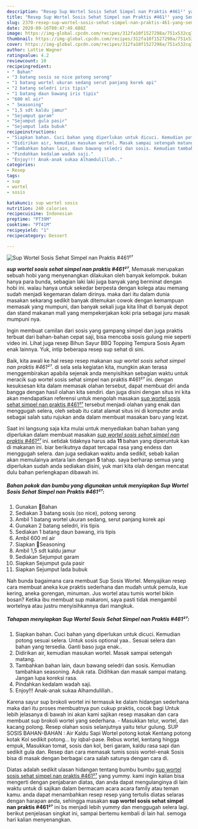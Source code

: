 ```yaml
---
description: "Resep Sup Wortel Sosis Sehat Simpel nan Praktis #461²⁷ yang Sempurna"
title: "Resep Sup Wortel Sosis Sehat Simpel nan Praktis #461²⁷ yang Sempurna"
slug: 2370-resep-sup-wortel-sosis-sehat-simpel-nan-praktis-461-yang-sempurna
date: 2020-09-16T00:47:49.688Z
image: https://img-global.cpcdn.com/recipes/312fa10f1527298a/751x532cq70/sup-wortel-sosis-sehat-simpel-nan-praktis-461⁷-foto-resep-utama.jpg
thumbnail: https://img-global.cpcdn.com/recipes/312fa10f1527298a/751x532cq70/sup-wortel-sosis-sehat-simpel-nan-praktis-461⁷-foto-resep-utama.jpg
cover: https://img-global.cpcdn.com/recipes/312fa10f1527298a/751x532cq70/sup-wortel-sosis-sehat-simpel-nan-praktis-461⁷-foto-resep-utama.jpg
author: Lottie Wagner
ratingvalue: 4.2
reviewcount: 10
recipeingredient:
- " Bahan"
- "3 batang sosis so nice potong serong"
- "1 batang wortel ukuran sedang serut panjang korek api"
- "2 batang seledri iris tipis"
- "1 batang daun bawang iris tipis"
- "600 ml air"
- " Seasoning"
- "1,5 sdt kaldu jamur"
- "Sejumput garam"
- "Sejumput gula pasir"
- "Sejumput lada bubuk"
recipeinstructions:
- "Siapkan bahan. Cuci bahan yang diperlukan untuk dicuci. Kemudian potong sesuai selera. Untuk sosis optional yaa.. Sesuai selera dan bahan yang tersedia. Ganti baso juga enak.."
- "Didirikan air, kemudian masukan wortel. Masak sampai setengah matang."
- "Tambahkan bahan lain, daun bawang seledri dan sosis. Kemudian tambahkan seasoning. Aduk rata. Didihkan dan masak sampai matang. Jangan lupa koreksi rasa."
- "Pindahkan kedalam wadah saji."
- "Enjoy!!! Anak-anak sukaa Alhamdulillah.."
categories:
- Resep
tags:
- sup
- wortel
- sosis

katakunci: sup wortel sosis 
nutrition: 240 calories
recipecuisine: Indonesian
preptime: "PT39M"
cooktime: "PT41M"
recipeyield: "1"
recipecategory: Dessert

---
```



![Sup Wortel Sosis Sehat Simpel nan Praktis #461²⁷](https://img-global.cpcdn.com/recipes/312fa10f1527298a/751x532cq70/sup-wortel-sosis-sehat-simpel-nan-praktis-461⁷-foto-resep-utama.jpg)

<b><i>sup wortel sosis sehat simpel nan praktis #461²⁷</i></b>, Memasak merupakan sebuah hobi yang menyenangkan dilakukan oleh banyak kelompok. bukan hanya para bunda, sebagian laki laki juga banyak yang berminat dengan hobi ini. walau hanya untuk sekedar berpesta dengan kolega atau memang sudah menjadi kegemaran dalam dirinya. maka dari itu dalam dunia masakan sekarang sedikit banyak ditemukan cowok dengan kemampuan memasak yang mumpuni, dan banyak sekali juga kita lihat di banyak depot dan stand makanan mall yang mempekerjakan koki pria sebagai juru masak mumpuni nya.

Ingin membuat camilan dari sosis yang gampang simpel dan juga praktis terbuat dari bahan-bahan cepat saji, bisa mencoba sosis gulung mie seperti video ini. Lihat juga resep Bihun Sayur BBQ Topping Tempura Sosis Ayam enak lainnya. Yuk, intip beberapa resep sup sehat di sini.

Baik, kita awali ke hal resep resep makanan <i>sup wortel sosis sehat simpel nan praktis #461²⁷</i>. di sela sela kegiatan kita, mungkin akan terasa menggembirakan apabila sejenak anda menyisihkan sebagian waktu untuk meracik sup wortel sosis sehat simpel nan praktis #461²⁷ ini. dengan kesuksesan kita dalam memasak olahan tersebut, dapat membuat diri anda bangga dengan hasil olahan kita sendiri. dan juga disini dengan situs ini kita akan mendapatkan referensi untuk mengolah masakan <u>sup wortel sosis sehat simpel nan praktis #461²⁷</u> tersebut menjadi olahan yang enak dan menggugah selera, oleh sebab itu catat alamat situs ini di komputer anda sebagai salah satu rujukan anda dalam membuat masakan baru yang lezat.


Saat ini langsung saja kita mulai untuk menyediakan bahan bahan yang diperlukan dalam membuat masakan <u><i>sup wortel sosis sehat simpel nan praktis #461²⁷</i></u> ini. setidak tidaknya harus ada <b>11</b> bahan yang diperuntuk kan di makanan ini. biar berikutnya dapat tercapai rasa yang endess dan menggugah selera. dan juga sediakan waktu anda sedikit, sebab kalian akan memulainya antara lain dengan <b>5</b> tahap. saya berharap semua yang diperlukan sudah anda sediakan disini, yuk mari kita olah dengan mencatat dulu bahan perlengkapan dibawah ini.

<!--inarticleads1-->

##### Bahan pokok dan bumbu yang digunakan untuk menyiapkan Sup Wortel Sosis Sehat Simpel nan Praktis #461²⁷:

1. Gunakan  🌷Bahan
1. Sediakan 3 batang sosis (so nice), potong serong
1. Ambil 1 batang wortel ukuran sedang, serut panjang korek api
1. Gunakan 2 batang seledri, iris tipis
1. Sediakan 1 batang daun bawang, iris tipis
1. Ambil 600 ml air
1. Siapkan  🌷Seasoning
1. Ambil 1,5 sdt kaldu jamur
1. Sediakan Sejumput garam
1. Siapkan Sejumput gula pasir
1. Siapkan Sejumput lada bubuk


Nah bunda bagaimana cara membuat Sup Sosis Wortel. Menyajikan resep cara membuat aneka kue praktis sederhana dan mudah untuk pemula, kue kering, aneka gorengan, minuman. Jus wortel atau tumis wortel bikin bosan? Ketika ibu membuat sup makaroni, saya pasti tidak mengambil wortelnya atau justru menyisihkannya dari mangkuk. 

<!--inarticleads2-->

##### Tahapan menyiapkan Sup Wortel Sosis Sehat Simpel nan Praktis #461²⁷:

1. Siapkan bahan. Cuci bahan yang diperlukan untuk dicuci. Kemudian potong sesuai selera. Untuk sosis optional yaa.. Sesuai selera dan bahan yang tersedia. Ganti baso juga enak..
1. Didirikan air, kemudian masukan wortel. Masak sampai setengah matang.
1. Tambahkan bahan lain, daun bawang seledri dan sosis. Kemudian tambahkan seasoning. Aduk rata. Didihkan dan masak sampai matang. Jangan lupa koreksi rasa.
1. Pindahkan kedalam wadah saji.
1. Enjoy!!! Anak-anak sukaa Alhamdulillah..


Karena sayur sup brokoli wortel ini termasuk ke dalam hidangan sederhana maka dari itu proses membuatnya pun cukup praktis, cocok bagi Untuk lebih jelasanya di bawah ini akan kami sajikan resep masakan dan cara membuat sup brokoli wortel yang sederhana. - Masukkan telur, wortel, dan kacang polong. Resep olahan sosis selanjutnya yaitu telur gulung. SUP SOSIS BAHAN-BAHAN : Air Kaldu Sapi Wortel potong kotak Kentang potong kotak Kol sedikit potong… by iqbal-pase. Rebus wortel, kentang hingga empuk, Masukkan tomat, sosis dan kol, beri garam, kaldu rasa sapi dan sedikit gula dan. Resep dan cara memasak tumis sosis wortel-enak Sosis bisa di masak dengan berbagai cara salah satunya dengan cara di. 

Diatas adalah sedikit ulasan hidangan tentang bumbu bumbu <u>sup wortel sosis sehat simpel nan praktis #461²⁷</u> yang yummy. kami ingin kalian bisa mengerti dengan penjabaran diatas, dan anda dapat mengulanginya di lain waktu untuk di sajikan dalam bermacam acara acara family atau teman kamu. anda dapat menambahkan resep resep yang tertulis diatas selaras dengan harapan anda, sehingga masakan <b>sup wortel sosis sehat simpel nan praktis #461²⁷</b> ini bs menjadi lebih yummy dan menggugah selera lagi. berikut penjelasan singkat ini, sampai bertemu kembali di lain hal. semoga hari kalian menyenangkan.
